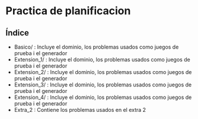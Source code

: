 # Practica de planificacion

## Índice
- Basico/ : Incluye el dominio, los problemas usados como juegos de prueba i el generador
- Extension_1/ : Incluye el dominio, los problemas usados como juegos de prueba i el generador
- Extension_2/ : Incluye el dominio, los problemas usados como juegos de prueba i el generador
- Extension_3/ : Incluye el dominio, los problemas usados como juegos de prueba i el generador
- Extension_4/ : Incluye el dominio, los problemas usados como juegos de prueba i el generador
- Extra_2 : Contiene los problemas usados en el extra 2
